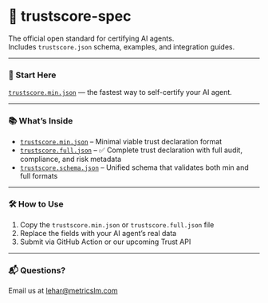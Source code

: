 # 🧠 trustscore-spec

The official open standard for certifying AI agents.  
Includes `trustscore.json` schema, examples, and integration guides.

---

### 📂 Start Here

[`trustscore.min.json`](./trustscore.min.json) — the fastest way to self-certify your AI agent.

---

### 📚 What’s Inside

- [`trustscore.min.json`](./trustscore.min.json) – Minimal viable trust declaration format  
- [`trustscore.full.json`](./trustscore.full.json) – ✅ Complete trust declaration with full audit, compliance, and risk metadata  
- [`trustscore.schema.json`](./trustscore.schema.json) – Unified schema that validates both min and full formats

---

### 🛠 How to Use

1. Copy the `trustscore.min.json` or `trustscore.full.json` file  
2. Replace the fields with your AI agent’s real data  
3. Submit via GitHub Action or our upcoming Trust API

---

### 📬 Questions?

Email us at [lehar@metricslm.com](mailto:lehar@metricslm.com)
